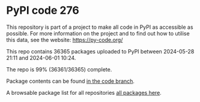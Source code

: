 # PyPI code 276

This repository is part of a project to make all code in PyPI as accessible as possible. For more information 
on the project and to find out how to utilise this data, see the website: https://py-code.org/

This repo contains 36365 packages uploaded to PyPI between 
2024-05-28 21:11 and 2024-06-01 10:24.

The repo is 99% (36361/36365) complete.

Package contents can be found [in the code branch](https://github.com/pypi-data/pypi-mirror-276/tree/code/packages).

A browsable package list for all repositories [all packages here](https://py-code.org/repositories/pypi-mirror-276).


